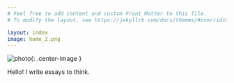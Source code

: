 ```yaml
---
# Feel free to add content and custom Front Matter to this file.
# To modify the layout, see https://jekyllrb.com/docs/themes/#overriding-theme-defaults

layout: index
image: home_2.png
---
```

![photo](/assets/images/{{page.image}}){: .center-image }
<!-- ###{{site.username }} -->

Hello!
I write essays to think.
